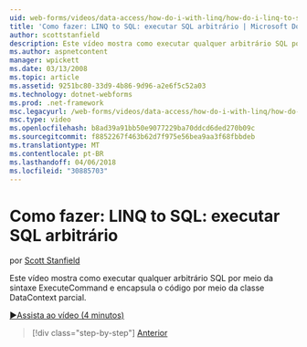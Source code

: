```yaml
---
uid: web-forms/videos/data-access/how-do-i-with-linq/how-do-i-linq-to-sql-executing-arbitrary-sql
title: 'Como fazer: LINQ to SQL: executar SQL arbitrário | Microsoft Docs'
author: scottstanfield
description: Este vídeo mostra como executar qualquer arbitrário SQL por meio da sintaxe ExecuteCommand e encapsula o código por meio da classe DataContext parcial.
ms.author: aspnetcontent
manager: wpickett
ms.date: 03/13/2008
ms.topic: article
ms.assetid: 9251bc80-33d9-4b86-9d96-a2e6f5c52a03
ms.technology: dotnet-webforms
ms.prod: .net-framework
msc.legacyurl: /web-forms/videos/data-access/how-do-i-with-linq/how-do-i-linq-to-sql-executing-arbitrary-sql
msc.type: video
ms.openlocfilehash: b8ad39a91bb50e9077229ba70ddcd6ded270b09c
ms.sourcegitcommit: f8852267f463b62d7f975e56bea9aa3f68fbbdeb
ms.translationtype: MT
ms.contentlocale: pt-BR
ms.lasthandoff: 04/06/2018
ms.locfileid: "30885703"
---
```

<a name="how-do-i-linq-to-sql-executing-arbitrary-sql"></a>Como fazer: LINQ to SQL: executar SQL arbitrário
====================
por [Scott Stanfield](https://github.com/scottstanfield)

Este vídeo mostra como executar qualquer arbitrário SQL por meio da sintaxe ExecuteCommand e encapsula o código por meio da classe DataContext parcial.

[&#9654;Assista ao vídeo (4 minutos)](https://channel9.msdn.com/Blogs/ASP-NET-Site-Videos/how-do-i-linq-to-sql-executing-arbitrary-sql)

> [!div class="step-by-step"]
> [Anterior](how-do-i-linq-to-sql-updating-with-stored-procedures.md)
